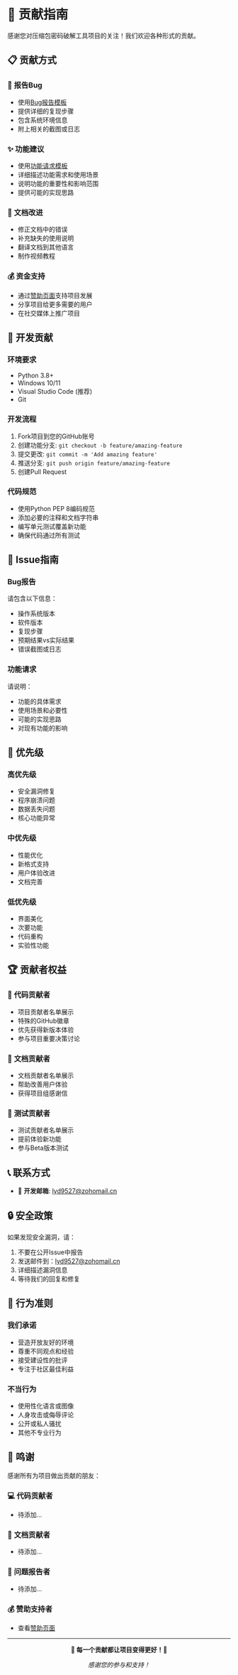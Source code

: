 # 🤝 贡献指南

感谢您对压缩包密码破解工具项目的关注！我们欢迎各种形式的贡献。

## 📋 贡献方式

### 🐛 **报告Bug**
- 使用[Bug报告模板](../../issues/new?template=bug_report.md)
- 提供详细的复现步骤
- 包含系统环境信息
- 附上相关的截图或日志

### ✨ **功能建议**
- 使用[功能请求模板](../../issues/new?template=feature_request.md)
- 详细描述功能需求和使用场景
- 说明功能的重要性和影响范围
- 提供可能的实现思路

### 📖 **文档改进**
- 修正文档中的错误
- 补充缺失的使用说明
- 翻译文档到其他语言
- 制作视频教程

### 💰 **资金支持**
- 通过[赞助页面](SPONSOR.md)支持项目发展
- 分享项目给更多需要的用户
- 在社交媒体上推广项目

## 🔧 开发贡献

### 环境要求
- Python 3.8+
- Windows 10/11
- Visual Studio Code (推荐)
- Git

### 开发流程
1. Fork项目到您的GitHub账号
2. 创建功能分支: `git checkout -b feature/amazing-feature`
3. 提交更改: `git commit -m 'Add amazing feature'`
4. 推送分支: `git push origin feature/amazing-feature`
5. 创建Pull Request

### 代码规范
- 使用Python PEP 8编码规范
- 添加必要的注释和文档字符串
- 编写单元测试覆盖新功能
- 确保代码通过所有测试

## 📝 Issue指南

### Bug报告
请包含以下信息：
- 操作系统版本
- 软件版本
- 复现步骤
- 预期结果vs实际结果
- 错误截图或日志

### 功能请求
请说明：
- 功能的具体需求
- 使用场景和必要性
- 可能的实现思路
- 对现有功能的影响

## 🎯 优先级

### 高优先级
- 安全漏洞修复
- 程序崩溃问题
- 数据丢失问题
- 核心功能异常

### 中优先级
- 性能优化
- 新格式支持
- 用户体验改进
- 文档完善

### 低优先级
- 界面美化
- 次要功能
- 代码重构
- 实验性功能

## 🏆 贡献者权益

### 🌟 **代码贡献者**
- 项目贡献者名单展示
- 特殊的GitHub徽章
- 优先获得新版本体验
- 参与项目重要决策讨论

### 📖 **文档贡献者**
- 文档贡献者名单展示
- 帮助改善用户体验
- 获得项目组感谢信

### 🐛 **测试贡献者**
- 测试贡献者名单展示
- 提前体验新功能
- 参与Beta版本测试

## 📞 联系方式

- 📧 **开发邮箱**: lyd9527@zohomail.cn

## 🔒 安全政策

如果发现安全漏洞，请：
1. 不要在公开Issue中报告
2. 发送邮件到：lyd9527@zohomail.cn
3. 详细描述漏洞信息
4. 等待我们的回复和修复

## 📄 行为准则

### 我们承诺
- 营造开放友好的环境
- 尊重不同观点和经验
- 接受建设性的批评
- 专注于社区最佳利益

### 不当行为
- 使用性化语言或图像
- 人身攻击或侮辱评论
- 公开或私人骚扰
- 其他不专业行为

## 🙏 鸣谢

感谢所有为项目做出贡献的朋友：

### 💻 **代码贡献者**
- 待添加...

### 📖 **文档贡献者**
- 待添加...

### 🐛 **问题报告者**
- 待添加...

### 💰 **赞助支持者**
- 查看[赞助页面](SPONSOR.md)

---

<div align="center">

**🌟 每一个贡献都让项目变得更好！🌟**

*感谢您的参与和支持！*

</div>

